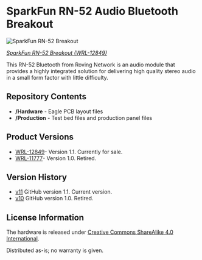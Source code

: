 SparkFun RN-52 Audio Bluetooth Breakout
=======================================

![SparkFun RN-52 Breakout](https://cdn.sparkfun.com//assets/parts/9/7/0/3/12849-01.jpg)  

[*SparkFun RN-52 Breakout (WRL-12849)*](https://www.sparkfun.com/products/12849)

This RN-52 Bluetooth from Roving Network is an audio module that provides a highly integrated solution for delivering high quality stereo audio in a small form factor with little difficulty.

Repository Contents
-------------------
* **/Hardware** - Eagle PCB layout files
* **/Production** - Test bed files and production panel files

Product Versions
----------------
* [WRL-12849](https://www.sparkfun.com/products/12849)- Version 1.1. Currently for sale. 
* [WRL-11777](https://www.sparkfun.com/products/retired/11777)- Version 1.0. Retired. 

Version History
---------------
* [v11](https://github.com/sparkfun/RN-52/tree/V_11) GitHub version 1.1. Current version. 
* [v10](https://github.com/sparkfun/RN-52/tree/V_10) GitHub version 1.0. Retired.

License Information
-------------------
The hardware is released under [Creative Commons ShareAlike 4.0 International](https://creativecommons.org/licenses/by-sa/4.0/).

Distributed as-is; no warranty is given.
